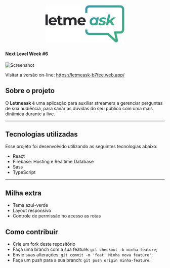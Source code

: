 <h1 align="center">
    <img alt="Letmeask" title="Letmeask" src="./src/assets/images/logo.svg" width="250px" />
</h1>

#### Next Level Week #6

![Screenshot](./.github/letmeask.png)

Visitar a versão on-line: https://letmeask-b7fee.web.app/

## Sobre o projeto

O **Letmeask** é uma aplicação para auxiliar streamers a gerenciar perguntas de sua audiência, para sanar as dúvidas do seu público com uma mais dinâmica durante a live.

---

## Tecnologias utilizadas

Esse projeto foi desenvolvido utilizando as seguintes tecnologias abaixo:

- React
- Firebase: Hosting e Realtime Database
- Sass
- TypeScript

---

## Milha extra

- Tema azul-verde
- Layout responsivo
- Controle de permissão no acesso as rotas

## Como contribuir

- Crie um fork deste repositório
- Faça uma branch com a sua feature: `git checkout -b minha-feature`;
- Envie suas alterações: `git commit -m 'feat: Minha nova feature'`;
- Faça um push para a sua branch: `git push origin minha-feature`.